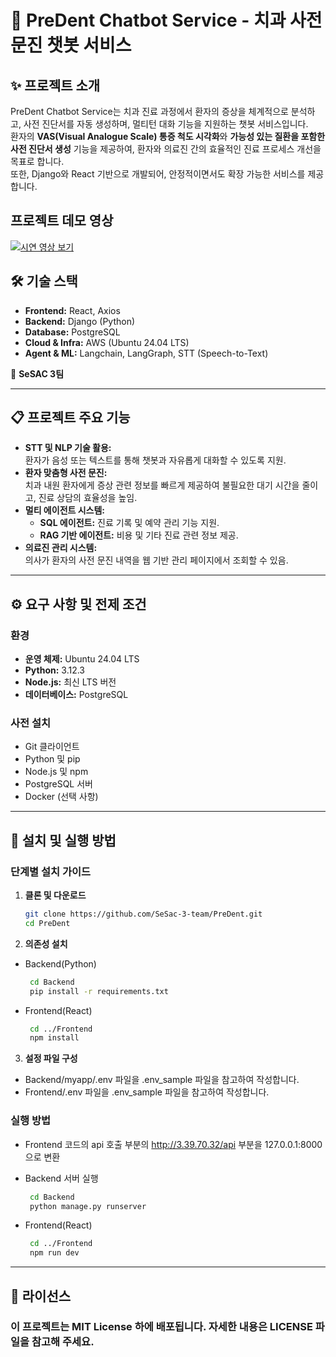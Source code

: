 # 🦷 PreDent Chatbot Service - 치과 사전 문진 챗봇 서비스

## ✨ 프로젝트 소개

PreDent Chatbot Service는 치과 진료 과정에서 환자의 증상을 체계적으로 분석하고, 사전 진단서를 자동 생성하며, 멀티턴 대화 기능을 지원하는 챗봇 서비스입니다.  
환자의 **VAS(Visual Analogue Scale) 통증 척도 시각화**와 **가능성 있는 질환을 포함한 사전 진단서 생성** 기능을 제공하여, 환자와 의료진 간의 효율적인 진료 프로세스 개선을 목표로 합니다.  
또한, Django와 React 기반으로 개발되어, 안정적이면서도 확장 가능한 서비스를 제공합니다.

## 프로젝트 데모 영상

[![시연 영상 보기](https://img.youtube.com/vi/EZBex0batkg/0.jpg)](https://youtu.be/EZBex0batkg)

## 🛠️ 기술 스택

- **Frontend:** React, Axios
- **Backend:** Django (Python)
- **Database:** PostgreSQL
- **Cloud & Infra:** AWS (Ubuntu 24.04 LTS)
- **Agent & ML:** Langchain, LangGraph, STT (Speech-to-Text)

🚀 **SeSAC 3팀**

---

## 📋 프로젝트 주요 기능

- **STT 및 NLP 기술 활용:**  
  환자가 음성 또는 텍스트를 통해 챗봇과 자유롭게 대화할 수 있도록 지원.
- **환자 맞춤형 사전 문진:**  
  치과 내원 환자에게 증상 관련 정보를 빠르게 제공하여 불필요한 대기 시간을 줄이고, 진료 상담의 효율성을 높임.
- **멀티 에이전트 시스템:**
  - **SQL 에이전트:** 진료 기록 및 예약 관리 기능 지원.
  - **RAG 기반 에이전트:** 비용 및 기타 진료 관련 정보 제공.
- **의료진 관리 시스템:**  
  의사가 환자의 사전 문진 내역을 웹 기반 관리 페이지에서 조회할 수 있음.

---

## ⚙️ 요구 사항 및 전제 조건

### 환경

- **운영 체제:** Ubuntu 24.04 LTS
- **Python:** 3.12.3
- **Node.js:** 최신 LTS 버전
- **데이터베이스:** PostgreSQL

### 사전 설치

- Git 클라이언트
- Python 및 pip
- Node.js 및 npm
- PostgreSQL 서버
- Docker (선택 사항)

---

## 🚀 설치 및 실행 방법

### 단계별 설치 가이드

1. **클론 및 다운로드**

   ```bash
   git clone https://github.com/SeSac-3-team/PreDent.git
   cd PreDent
   ```

2. **의존성 설치**

- Backend(Python)

  ```bash
   cd Backend
   pip install -r requirements.txt
  ```

- Frontend(React)
  ```bash
   cd ../Frontend
   npm install
  ```

3. **설정 파일 구성**

- Backend/myapp/.env 파일을 .env_sample 파일을 참고하여 작성합니다.
- Frontend/.env 파일을 .env_sample 파일을 참고하여 작성합니다.

### 실행 방법

- Frontend 코드의 api 호출 부분의 http://3.39.70.32/api 부분을 127.0.0.1:8000으로 변환

- Backend 서버 실행

  ```bash
   cd Backend
   python manage.py runserver
  ```

- Frontend(React)
  ```bash
   cd ../Frontend
   npm run dev
  ```

---

## 📄 라이선스

### 이 프로젝트는 MIT License 하에 배포됩니다. 자세한 내용은 LICENSE 파일을 참고해 주세요.
